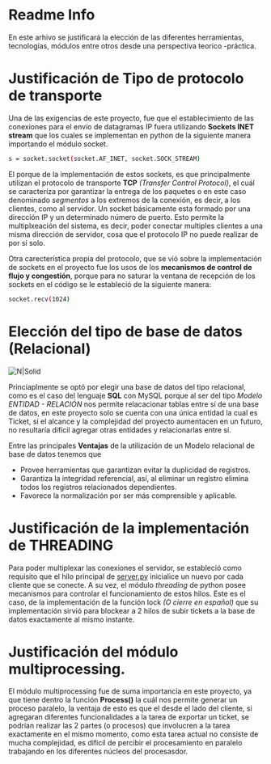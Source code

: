 # Readme Info
En este arhivo se justificará la elección de las diferentes herramientas, tecnologías, módulos entre otros desde una perspectiva teorico -práctica.


# Justificación de Tipo de protocolo de transporte
Una de las exigencias de este proyecto, fue que el establecimiento de las conexiones para el envío de datagramas IP fuera utilizando **Sockets INET stream** que los cuales se implementan en python de la siguiente manera importando el módulo socket.
```sh
s = socket.socket(socket.AF_INET, socket.SOCK_STREAM)
```
El porque de la implementación de estos sockets, es que principalmente utilizan el protocolo de transporte **TCP** *(Transfer Control Protocol)*, el cuál se caracteríza por garantizar la entrega de los paquetes o en este caso denominado *segmentos* a los extremos de la conexión, es decir, a los clientes, como al servidor.
Un socket básicamente esta formado por una dirección IP y un determinado número de puerto. Esto permite la multiplxeación del sistema, es decir, poder conectar multiples clientes a una misma dirección de servidor, cosa que el protocolo IP no puede realizar de por sí solo.

Otra carecterística propia del protocolo, que se vió sobre la implementación de sockets en el proyecto fue los usos de los **mecanismos de control de flujo y congestión**, porque para no saturar la ventana de recepción de los sockets en el código se le estableció de la siguiente manera:

```sh
socket.recv(1024)
```
# Elección del tipo de base de datos (Relacional)
![N|Solid](https://serv3.raiolanetworks.es/blog/wp-content/uploads/mysqloptimizar1.png)

Princiaplmente se optó por elegir una base de datos del tipo relacional, como es el caso del lenguaje **SQL** con MySQL porque al ser del tipo *Modelo ENTIDAD - RELACIÓN* nos permite relacacionar tablas entre sí de una base de datos, en este proyecto solo se cuenta con una única entidad la cual es Ticket, si el alcance y la complejidad del proyecto aumentacen en un futuro, no resultaría difícil agregar otras entidades y relacionarlas entre sí.

Entre las principales **Ventajas** de la utilización de un Modelo relacional de base de datos tenemos que
  - Provee herramientas que garantizan evitar la duplicidad de registros.
  - Garantiza la integridad referencial, así, al eliminar un registro elimina todos los registros relacionados dependientes.
  - Favorece la normalización por ser más comprensible y aplicable.

# Justificación de la implementación de THREADING
Para poder multiplexar las conexiones el servidor, se estableció como requisito que el hilo principal de [server.py](https://gitlab.com/s.martinez/tickets/-/blob/master/server.py) inicialice un nuevo por cada cliente que se conecte. A su vez, el módulo *threading* de python posee mecanismos para controlar el funcionamiento de estos hilos.
Este es el caso, de la implementación de la función lock *(O cierre en español)* que su implementación sirvió para blockear a 2 hilos de subir tickets a la base de datos exactamente al mismo instante.
# Justificación del módulo multiprocessing.
El módulo multiprocessing fue de suma importancia en este proyecto, ya que tiene dentro la función **Process()** la cuál nos permite generar un proceso paralelo, la ventaja de esto es que el desde el lado del cliente, si agregaran diferentes funcionalidades a la tarea de exportar un ticket, se podrían realizar las 2 partes (o procesos) que involucren a la tarea exactamente en el mismo momento, como esta tarea actual no consiste de mucha complejidad, es dificil de percibir el procesamiento en paralelo trabajando en los diferentes núcleos del procesasdor. 

  
